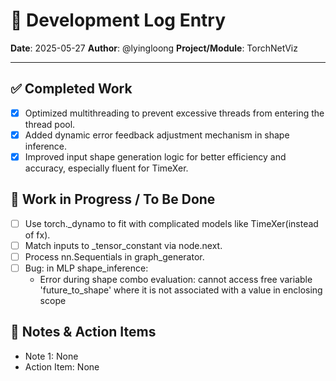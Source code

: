 # 📝 Development Log Entry

**Date**: 2025-05-27
**Author**: @lyingloong
**Project/Module**: TorchNetViz

---

## ✅ Completed Work
- [x] Optimized multithreading to prevent excessive threads from entering the thread pool.
- [x] Added dynamic error feedback adjustment mechanism in shape inference.
- [x] Improved input shape generation logic for better efficiency and accuracy, especially fluent for TimeXer.

## 🚧 Work in Progress / To Be Done
- [ ] Use torch._dynamo to fit with complicated models like TimeXer(instead of fx).
- [ ] Match inputs to _tensor_constant via node.next.
- [ ] Process nn.Sequentials in graph_generator.
- [ ] Bug: in MLP shape_inference:
  - Error during shape combo evaluation: cannot access free variable 'future_to_shape' where it is not associated with a value in enclosing scope


## 📝 Notes & Action Items
- Note 1: None
- Action Item: None
